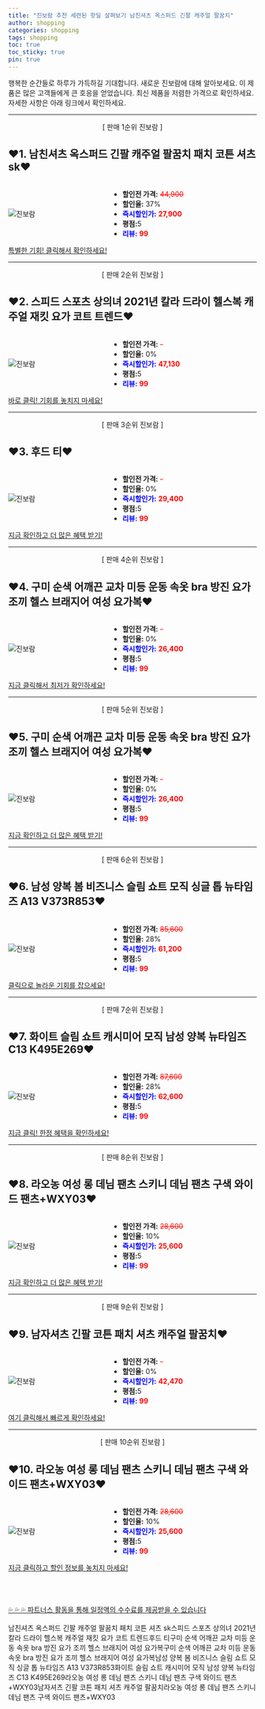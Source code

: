 ```yaml
---
title: "진보람 추천 세련된 핫딜 살펴보기 남친셔츠 옥스퍼드 긴팔 캐주얼 팔꿈치"
author: shopping
categories: shopping
tags: shopping
toc: true
toc_sticky: true
pin: true
---
```

행복한 순간들로 하루가 가득하길 기대합니다. 새로운 진보람에 대해 알아보세요. 이 제품은 많은 고객들에게 큰 호응을 얻었습니다. 최신 제품을 저렴한 가격으로 확인하세요. 자세한 사항은 아래 링크에서 확인하세요.

---
<p class="toplist" style="margin: 0 auto; display: block; width: fit-content;">[ 판매 1순위 진보람 ]</p>

<h2><strong>❤️1. 남친셔츠 옥스퍼드 긴팔 캐주얼 팔꿈치 패치 코튼 셔츠 sk❤️</strong></h2>

<div style="display: flex; align-items: center;">
    <div style="flex: 0.4;">
        <img src="https://thumbnail9.coupangcdn.com/thumbnails/remote/230x230ex/image/vendor_inventory/8755/1e0b125276eb7d0ea7012287e8e7ca63b2a66b1d30ae238f1732b9ca5750.jpg" alt="진보람" style="max-width: 100%;">
    </div>
    <div style="flex: 0.6; margin-left: 10px;">
        <ul>
            <li><strong>할인전 가격:</strong> <del style="color: red;">44,900</del></li>
            <li><strong>할인율:</strong> 37%</li>
            <li><span style='color:blue'><strong>즉시할인가:</strong></span> <span style='color:red'><strong>27,900</strong></span></li>
            <li><strong>평점:</strong>5</li>
            <li><span style='color:blue'><strong>리뷰:</strong></span> <span style='color:red'><strong>99</strong></span></li>
        </ul>
    </div>
</div>
<div class="center">
    <a href="https://selin100587.github.io?lptag=AF9450613&subid=githubio&pageKey=7814584995&traceid=V0-153&itemId=21206789008&vendorItemId=90678694097" class="myButton">
        특별한 기회! 클릭해서 확인하세요!
    </a>
</div>


---
<p class="toplist" style="margin: 0 auto; display: block; width: fit-content;">[ 판매 2순위 진보람 ]</p>

<h2><strong>❤️2. 스피드 스포츠 상의녀 2021년 칼라 드라이 헬스복 캐주얼 재킷 요가 코트 트렌드❤️</strong></h2>

<div style="display: flex; align-items: center;">
    <div style="flex: 0.4;">
        <img src="https://thumbnail6.coupangcdn.com/thumbnails/remote/230x230ex/image/vendor_inventory/9dda/52026dd761138871148243d0311fe0e8b62ff6bc431f3835d3127139280a.jpg" alt="진보람" style="max-width: 100%;">
    </div>
    <div style="flex: 0.6; margin-left: 10px;">
        <ul>
            <li><strong>할인전 가격:</strong> <del style="color: red;">-</del></li>
            <li><strong>할인율:</strong> 0%</li>
            <li><span style='color:blue'><strong>즉시할인가:</strong></span> <span style='color:red'><strong>47,130</strong></span></li>
            <li><strong>평점:</strong>5</li>
            <li><span style='color:blue'><strong>리뷰:</strong></span> <span style='color:red'><strong>99</strong></span></li>
        </ul>
    </div>
</div>
<div class="center">
    <a href="https://selin100587.github.io?lptag=AF9450613&subid=githubio&pageKey=6602285723&traceid=V0-153&itemId=14939148580&vendorItemId=80994636270" class="myButton">
        바로 클릭! 기회를 놓치지 마세요!
    </a>
</div>


---
<p class="toplist" style="margin: 0 auto; display: block; width: fit-content;">[ 판매 3순위 진보람 ]</p>

<h2><strong>❤️3. 후드 티❤️</strong></h2>

<div style="display: flex; align-items: center;">
    <div style="flex: 0.4;">
        <img src="https://thumbnail10.coupangcdn.com/thumbnails/remote/230x230ex/image/vendor_inventory/a03a/a36512be507857555310c7d3b5bb11b26eb57843e0e8179f16d89ab47e10.jpg" alt="진보람" style="max-width: 100%;">
    </div>
    <div style="flex: 0.6; margin-left: 10px;">
        <ul>
            <li><strong>할인전 가격:</strong> <del style="color: red;">-</del></li>
            <li><strong>할인율:</strong> 0%</li>
            <li><span style='color:blue'><strong>즉시할인가:</strong></span> <span style='color:red'><strong>29,400</strong></span></li>
            <li><strong>평점:</strong>5</li>
            <li><span style='color:blue'><strong>리뷰:</strong></span> <span style='color:red'><strong>99</strong></span></li>
        </ul>
    </div>
</div>
<div class="center">
    <a href="https://selin100587.github.io?lptag=AF9450613&subid=githubio&pageKey=6504005187&traceid=V0-153&itemId=14333913029&vendorItemId=81578491701" class="myButton">
        지금 확인하고 더 많은 혜택 받기!
    </a>
</div>


---
<p class="toplist" style="margin: 0 auto; display: block; width: fit-content;">[ 판매 4순위 진보람 ]</p>

<h2><strong>❤️4. 구미 순색 어깨끈 교차 미등 운동 속옷 bra 방진 요가 조끼 헬스 브래지어 여성 요가복❤️</strong></h2>

<div style="display: flex; align-items: center;">
    <div style="flex: 0.4;">
        <img src="https://thumbnail9.coupangcdn.com/thumbnails/remote/230x230ex/image/vendor_inventory/209f/9c96aa2b7425b6602febfc0db991fee9c6a118b0297fe2e96303d237355d.jpg" alt="진보람" style="max-width: 100%;">
    </div>
    <div style="flex: 0.6; margin-left: 10px;">
        <ul>
            <li><strong>할인전 가격:</strong> <del style="color: red;">-</del></li>
            <li><strong>할인율:</strong> 0%</li>
            <li><span style='color:blue'><strong>즉시할인가:</strong></span> <span style='color:red'><strong>26,400</strong></span></li>
            <li><strong>평점:</strong>5</li>
            <li><span style='color:blue'><strong>리뷰:</strong></span> <span style='color:red'><strong>99</strong></span></li>
        </ul>
    </div>
</div>
<div class="center">
    <a href="https://selin100587.github.io?lptag=AF9450613&subid=githubio&pageKey=6448097228&traceid=V0-153&itemId=13985759644&vendorItemId=82548614066" class="myButton">
        지금 클릭해서 최저가 확인하세요!
    </a>
</div>


---
<p class="toplist" style="margin: 0 auto; display: block; width: fit-content;">[ 판매 5순위 진보람 ]</p>

<h2><strong>❤️5. 구미 순색 어깨끈 교차 미등 운동 속옷 bra 방진 요가 조끼 헬스 브래지어 여성 요가복❤️</strong></h2>

<div style="display: flex; align-items: center;">
    <div style="flex: 0.4;">
        <img src="https://thumbnail9.coupangcdn.com/thumbnails/remote/230x230ex/image/vendor_inventory/209f/9c96aa2b7425b6602febfc0db991fee9c6a118b0297fe2e96303d237355d.jpg" alt="진보람" style="max-width: 100%;">
    </div>
    <div style="flex: 0.6; margin-left: 10px;">
        <ul>
            <li><strong>할인전 가격:</strong> <del style="color: red;">-</del></li>
            <li><strong>할인율:</strong> 0%</li>
            <li><span style='color:blue'><strong>즉시할인가:</strong></span> <span style='color:red'><strong>26,400</strong></span></li>
            <li><strong>평점:</strong>5</li>
            <li><span style='color:blue'><strong>리뷰:</strong></span> <span style='color:red'><strong>99</strong></span></li>
        </ul>
    </div>
</div>
<div class="center">
    <a href="https://selin100587.github.io?lptag=AF9450613&subid=githubio&pageKey=6445993888&traceid=V0-153&itemId=13973119353&vendorItemId=82548614028" class="myButton">
        지금 확인하고 더 많은 혜택 받기!
    </a>
</div>


---
<p class="toplist" style="margin: 0 auto; display: block; width: fit-content;">[ 판매 6순위 진보람 ]</p>

<h2><strong>❤️6. 남성 양복 봄 비즈니스 슬림 쇼트 모직 싱글 톱 뉴타임즈 A13 V373R853❤️</strong></h2>

<div style="display: flex; align-items: center;">
    <div style="flex: 0.4;">
        <img src="https://thumbnail10.coupangcdn.com/thumbnails/remote/230x230ex/image/vendor_inventory/1963/8c53d21aadd39e76f346875d40bf7711f819f58f9daf144debcbcb2375d9.jpg" alt="진보람" style="max-width: 100%;">
    </div>
    <div style="flex: 0.6; margin-left: 10px;">
        <ul>
            <li><strong>할인전 가격:</strong> <del style="color: red;">85,600</del></li>
            <li><strong>할인율:</strong> 28%</li>
            <li><span style='color:blue'><strong>즉시할인가:</strong></span> <span style='color:red'><strong>61,200</strong></span></li>
            <li><strong>평점:</strong>5</li>
            <li><span style='color:blue'><strong>리뷰:</strong></span> <span style='color:red'><strong>99</strong></span></li>
        </ul>
    </div>
</div>
<div class="center">
    <a href="https://selin100587.github.io?lptag=AF9450613&subid=githubio&pageKey=6240694392&traceid=V0-153&itemId=12595276501&vendorItemId=79863171590" class="myButton">
        클릭으로 놀라운 기회를 잡으세요!
    </a>
</div>


---
<p class="toplist" style="margin: 0 auto; display: block; width: fit-content;">[ 판매 7순위 진보람 ]</p>

<h2><strong>❤️7. 화이트 슬림 쇼트 캐시미어 모직 남성 양복 뉴타임즈 C13 K495E269❤️</strong></h2>

<div style="display: flex; align-items: center;">
    <div style="flex: 0.4;">
        <img src="https://thumbnail10.coupangcdn.com/thumbnails/remote/230x230ex/image/vendor_inventory/1963/8c53d21aadd39e76f346875d40bf7711f819f58f9daf144debcbcb2375d9.jpg" alt="진보람" style="max-width: 100%;">
    </div>
    <div style="flex: 0.6; margin-left: 10px;">
        <ul>
            <li><strong>할인전 가격:</strong> <del style="color: red;">87,600</del></li>
            <li><strong>할인율:</strong> 28%</li>
            <li><span style='color:blue'><strong>즉시할인가:</strong></span> <span style='color:red'><strong>62,600</strong></span></li>
            <li><strong>평점:</strong>5</li>
            <li><span style='color:blue'><strong>리뷰:</strong></span> <span style='color:red'><strong>99</strong></span></li>
        </ul>
    </div>
</div>
<div class="center">
    <a href="https://selin100587.github.io?lptag=AF9450613&subid=githubio&pageKey=6240939914&traceid=V0-153&itemId=12597223243&vendorItemId=79865106350" class="myButton">
        지금 클릭! 한정 혜택을 확인하세요!
    </a>
</div>


---
<p class="toplist" style="margin: 0 auto; display: block; width: fit-content;">[ 판매 8순위 진보람 ]</p>

<h2><strong>❤️8. 라오농 여성 롱 데님 팬츠 스키니 데님 팬츠 구색 와이드 팬츠+WXY03❤️</strong></h2>

<div style="display: flex; align-items: center;">
    <div style="flex: 0.4;">
        <img src="https://thumbnail8.coupangcdn.com/thumbnails/remote/230x230ex/image/vendor_inventory/0f93/66a7cf77e501d7a43a57f7d7470bdb1fd32b9dffb510425f9b585801a397.jpeg" alt="진보람" style="max-width: 100%;">
    </div>
    <div style="flex: 0.6; margin-left: 10px;">
        <ul>
            <li><strong>할인전 가격:</strong> <del style="color: red;">28,600</del></li>
            <li><strong>할인율:</strong> 10%</li>
            <li><span style='color:blue'><strong>즉시할인가:</strong></span> <span style='color:red'><strong>25,600</strong></span></li>
            <li><strong>평점:</strong>5</li>
            <li><span style='color:blue'><strong>리뷰:</strong></span> <span style='color:red'><strong>99</strong></span></li>
        </ul>
    </div>
</div>
<div class="center">
    <a href="https://selin100587.github.io?lptag=AF9450613&subid=githubio&pageKey=6378299921&traceid=V0-153&itemId=13540313394&vendorItemId=80794019110" class="myButton">
        지금 확인하고 더 많은 혜택 받기!
    </a>
</div>


---
<p class="toplist" style="margin: 0 auto; display: block; width: fit-content;">[ 판매 9순위 진보람 ]</p>

<h2><strong>❤️9. 남자셔츠 긴팔 코튼 패치 셔츠 캐주얼 팔꿈치❤️</strong></h2>

<div style="display: flex; align-items: center;">
    <div style="flex: 0.4;">
        <img src="https://thumbnail7.coupangcdn.com/thumbnails/remote/230x230ex/image/vendor_inventory/a8a0/6de9ff9efd303baba5dc2f97cee69a7f7f5500f1b180fecca96bf79fb687.jpeg" alt="진보람" style="max-width: 100%;">
    </div>
    <div style="flex: 0.6; margin-left: 10px;">
        <ul>
            <li><strong>할인전 가격:</strong> <del style="color: red;">-</del></li>
            <li><strong>할인율:</strong> 0%</li>
            <li><span style='color:blue'><strong>즉시할인가:</strong></span> <span style='color:red'><strong>42,470</strong></span></li>
            <li><strong>평점:</strong>5</li>
            <li><span style='color:blue'><strong>리뷰:</strong></span> <span style='color:red'><strong>99</strong></span></li>
        </ul>
    </div>
</div>
<div class="center">
    <a href="https://selin100587.github.io?lptag=AF9450613&subid=githubio&pageKey=7562402616&traceid=V0-153&itemId=19926830025&vendorItemId=87481217854" class="myButton">
        여기 클릭해서 빠르게 확인하세요!
    </a>
</div>


---
<p class="toplist" style="margin: 0 auto; display: block; width: fit-content;">[ 판매 10순위 진보람 ]</p>

<h2><strong>❤️10. 라오농 여성 롱 데님 팬츠 스키니 데님 팬츠 구색 와이드 팬츠+WXY03❤️</strong></h2>

<div style="display: flex; align-items: center;">
    <div style="flex: 0.4;">
        <img src="https://thumbnail8.coupangcdn.com/thumbnails/remote/230x230ex/image/vendor_inventory/0f93/66a7cf77e501d7a43a57f7d7470bdb1fd32b9dffb510425f9b585801a397.jpeg" alt="진보람" style="max-width: 100%;">
    </div>
    <div style="flex: 0.6; margin-left: 10px;">
        <ul>
            <li><strong>할인전 가격:</strong> <del style="color: red;">28,600</del></li>
            <li><strong>할인율:</strong> 10%</li>
            <li><span style='color:blue'><strong>즉시할인가:</strong></span> <span style='color:red'><strong>25,600</strong></span></li>
            <li><strong>평점:</strong>5</li>
            <li><span style='color:blue'><strong>리뷰:</strong></span> <span style='color:red'><strong>99</strong></span></li>
        </ul>
    </div>
</div>
<div class="center">
    <a href="https://selin100587.github.io?lptag=AF9450613&subid=githubio&pageKey=6378290527&traceid=V0-153&itemId=13540248839&vendorItemId=80794019085" class="myButton">
        지금 클릭하고 할인 정보를 놓치지 마세요!
    </a>
</div>

<br><br><br>[💦 💦 💦 파트너스 활동을 통해 일정액의 수수료를 제공받을 수 있습니다](https://link.coupang.com/a/bcpT2c)<br><br>남친셔츠 옥스퍼드 긴팔 캐주얼 팔꿈치 패치 코튼 셔츠 sk스피드 스포츠 상의녀 2021년 칼라 드라이 헬스복 캐주얼 재킷 요가 코트 트렌드후드 티구미 순색 어깨끈 교차 미등 운동 속옷 bra 방진 요가 조끼 헬스 브래지어 여성 요가복구미 순색 어깨끈 교차 미등 운동 속옷 bra 방진 요가 조끼 헬스 브래지어 여성 요가복남성 양복 봄 비즈니스 슬림 쇼트 모직 싱글 톱 뉴타임즈 A13 V373R853화이트 슬림 쇼트 캐시미어 모직 남성 양복 뉴타임즈 C13 K495E269라오농 여성 롱 데님 팬츠 스키니 데님 팬츠 구색 와이드 팬츠+WXY03남자셔츠 긴팔 코튼 패치 셔츠 캐주얼 팔꿈치라오농 여성 롱 데님 팬츠 스키니 데님 팬츠 구색 와이드 팬츠+WXY03